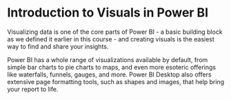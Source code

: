 <properties
   pageTitle="Introduction to Visuals in Power BI"
   description="Discover Power BI's hierarchical viewing tools for your date fields"
   services="powerbi"
   documentationCenter=""
   authors="davidiseminger"
   manager="mblythe"
   editor=""
   tags=""
   featuredVideoId="SYk_gWrtKvM"
   featuredVideoThumb=""
   courseDuration=""/>

<tags
   ms.service="powerbi"
   ms.devlang="NA"
   ms.topic="article"
   ms.tgt_pltfrm="NA"
   ms.workload="powerbi"
   ms.date="02/18/2016"
   ms.author="v-jescoo"/>

# Introduction to Visuals in Power BI

Visualizing data is one of the core parts of Power BI - a basic building block as we defined it earlier in this course - and creating visuals is the easiest way to find and share your insights.

Power BI has a whole range of visualizations available by default, from simple bar charts to pie charts to maps, and even more esoteric offerings like waterfalls, funnels, gauges, and more. Power BI Desktop also offers extensive page formatting tools, such as shapes and images, that help bring your report to life.
